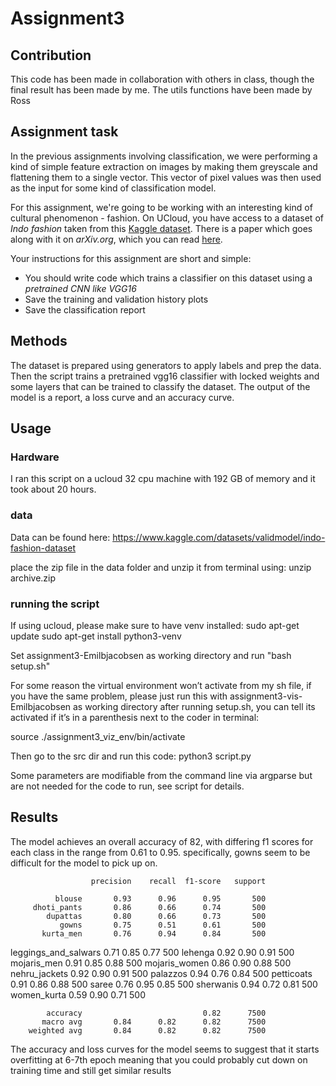 # Assignment3

## Contribution
This code has been made in collaboration with others in class, though the final result has been made by me. The utils functions have been made by Ross

## Assignment task

In the previous assignments involving classification, we were performing a kind of simple feature extraction on images by making them greyscale and flattening them to a single vector. This vector of pixel values was then used as the input for some kind of classification model.

For this assignment, we're going to be working with an interesting kind of cultural phenomenon - fashion. On UCloud, you have access to a dataset of *Indo fashion* taken from this [Kaggle dataset](https://www.kaggle.com/datasets/validmodel/indo-fashion-dataset). There is a paper which goes along with it on *arXiv.org*, which you can read [here](https://arxiv.org/abs/2104.02830).

Your instructions for this assignment are short and simple:

- You should write code which trains a classifier on this dataset using a *pretrained CNN like VGG16*
- Save the training and validation history plots
- Save the classification report


## Methods

The dataset is prepared using generators to apply labels and prep the data. Then the script trains a pretrained vgg16 classifier with locked weights and some layers that can be trained to classify the dataset. The output of the model is a report, a loss curve and an accuracy curve.

## Usage

### Hardware
I ran this script on a ucloud 32 cpu machine with 192 GB of memory and it took about 20 hours.


### data
Data can be found here: 
https://www.kaggle.com/datasets/validmodel/indo-fashion-dataset

place the zip file in the data folder and unzip it from terminal using:
unzip archive.zip 



### running the script
If using ucloud, please make sure to have venv installed:
sudo apt-get update
sudo apt-get install python3-venv

Set assignment3-Emilbjacobsen as working directory and run "bash setup.sh"

For some reason the virtual environment won’t activate from my sh file, if you have the same problem, please just run this with assignment3-vis-Emilbjacobsen as working directory after running setup.sh, you can tell its activated if it’s in a parenthesis next to the coder in terminal:

source ./assignment3_viz_env/bin/activate

Then go to the src dir and run this code:
python3 script.py

Some parameters are modifiable from the command line via argparse but are not needed for the code to run, see script for details.


## Results
The model achieves an overall accuracy of 82, with differing f1 scores for each class in the range from 0.61 to 0.95. specifically, gowns seem to be difficult for the model to pick up on.

                      precision    recall  f1-score   support

              blouse       0.93      0.96      0.95       500
         dhoti_pants       0.86      0.66      0.74       500
            dupattas       0.80      0.66      0.73       500
               gowns       0.75      0.51      0.61       500
           kurta_men       0.76      0.94      0.84       500
leggings_and_salwars       0.71      0.85      0.77       500
             lehenga       0.92      0.90      0.91       500
         mojaris_men       0.91      0.85      0.88       500
       mojaris_women       0.86      0.90      0.88       500
       nehru_jackets       0.92      0.90      0.91       500
            palazzos       0.94      0.76      0.84       500
          petticoats       0.91      0.86      0.88       500
               saree       0.76      0.95      0.85       500
           sherwanis       0.94      0.72      0.81       500
         women_kurta       0.59      0.90      0.71       500

            accuracy                           0.82      7500
           macro avg       0.84      0.82      0.82      7500
        weighted avg       0.84      0.82      0.82      7500

The accuracy and loss curves for the model seems to suggest that it starts overfitting at 6-7th epoch meaning that you could probably cut down on training time and still get similar results
